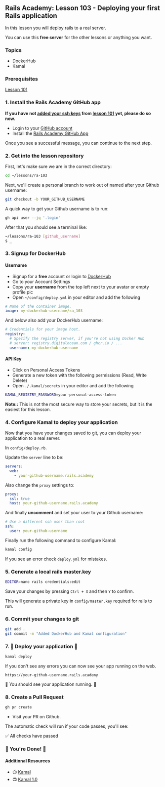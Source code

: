 ## Rails Academy: Lesson 103 - Deploying your first Rails application

In this lesson you will deploy rails to a real server.

You can use this **free server** for the other lessons or anything you want.

### Topics

- DockerHub
- Kamal

### Prerequisites

[Lesson 101](https://github.com/justintanner/ra-101)

### 1. Install the Rails Academy GitHub app

**If you have not [added your ssh keys](https://github.com/justintanner/ra-101?tab=readme-ov-file#2-generate-a-local-ssh-key) from [lesson 101](https://github.com/justintanner/ra-101) yet, please do so now.**

- Login to your [GitHub account](https://github.com)
- Install the [Rails Academy GitHub App](https://github.com/apps/rails-academy)

Once you see a successful message, you can continue to the next step.

### 2. Get into the lesson repository

First, let's make sure we are in the correct directory:

```bash
cd ~/lessons/ra-103
```

Next, we'll create a personal branch to work out of named after your Github username:

```bash
git checkout -b YOUR_GITHUB_USERNAME
```

A quick way to get your Github username is to run:

```bash
gh api user --jq '.login'
```

After that you should see a terminal like:

```bash
~/lessons/ra-103 [github_username]
$ _
```

### 3. Signup for DockerHub

#### Username

- Signup for a **free** account or login to [DockerHub](https://hub.docker.com/)
- Go to your Account Settings
- Copy your **username** from the top left next to your avatar or empty profile pic
- Open `~/config/deploy.yml` in your editor and add the following

```yaml
# Name of the container image.
image: my-dockerhub-username/ra_103
```

And below also add your DockerHub username:

```yaml
# Credentials for your image host.
registry:
  # Specify the registry server, if you're not using Docker Hub
  # server: registry.digitalocean.com / ghcr.io / ...
  username: my-dockerhub-username
```

#### API Key

- Click on Personal Access Tokens
- Generate a new token with the following permissions (Read, Write Delete)
- Open `./.kamal/secrets` in your editor and add the following

```bash
KAMAL_REGISTRY_PASSWORD=your-personal-access-token
```

**Note::** This is not the most secure way to store your secrets, but it is the easiest for this lesson.

### 4. Configure Kamal to deploy your application

Now that you have your changes saved to git, you can deploy your application to a real server.

In `config/deploy.rb`.

Update the `server` line to be:

```yaml
servers:
  web:
    - your-github-username.rails.academy
```

Also change the `proxy` settings to:

```yaml
proxy:
  ssl: true
  host: your-github-username.rails.academy
```

And finally **uncomment** and set your user to your Github username:

```yaml
# Use a different ssh user than root
ssh:
  user: your-github-username
```

Finally run the following command to configure Kamal:

```bash
kamal config
```

If you see an error check `deploy.yml` for mistakes.

### 5. Generate a local rails master.key
    
```bash
EDITOR=nano rails credentials:edit
```

Save your changes by pressing `Ctrl + X` and then `Y` to confirm.

This will generate a private key in `config/master.key` required for rails to run.

### 6. Commit your changes to git

```bash
git add .
git commit -m "Added DockerHub and Kamal configuration"
```

### 7. :rocket: Deploy your application :rocket:

```bash
kamal deploy
```

If you don't see any errors you can now see your app running on the web.

`https://your-github-username.rails.academy`

:tada: You should see your application running. :tada:

### 8. Create a Pull Request

```bash
gh pr create
```

* Visit your PR on Github.

The automatic check will run if your code passes, you'll see:

:white_check_mark: All checks have passed

### :tada: You're Done! :tada:

#### Additional Resources

- :tv: [Kamal](https://kamal-deploy.org/)
- :tv: [Kamal 1.0](https://www.youtube.com/watch?v=yWSpjKErnco)
